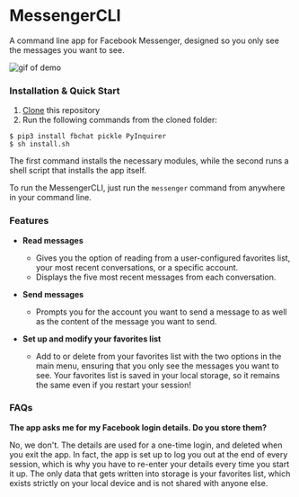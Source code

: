 # MessengerCLI
A command line app for Facebook Messenger, designed so you only see the messages you want to see.

![gif of demo](messenger.gif)

### Installation & Quick Start

1. [Clone](https://docs.github.com/en/github/creating-cloning-and-archiving-repositories/cloning-a-repository) this repository
2. Run the following commands from the cloned folder:
```
$ pip3 install fbchat pickle PyInquirer
$ sh install.sh
```
The first command installs the necessary modules, while the second runs a shell script that installs the app itself.

To run the MessengerCLI, just run the ```messenger``` command from anywhere in your command line.

### Features
 - **Read messages**
     - Gives you the option of reading from a user-configured favorites list, your most recent conversations, or a specific account.
     - Displays the five most recent messages from each conversation.
 
 - **Send messages**
     - Prompts you for the account you want to send a message to as well as the content of the message you want to send.
 
 - **Set up and modify your favorites list**
     - Add to or delete from your favorites list with the two options in the main menu, ensuring that you only see the messages you want to see. Your favorites list is saved in your local storage, so it remains the same even if you restart your session!


### FAQs

**The app asks me for my Facebook login details. Do you store them?**

No, we don't. The details are used for a one-time login, and deleted when you exit the app. In fact, the app is set up to log you out at the end of every session, which is why you have to re-enter your details every time you start it up. The only data that gets written into storage is your favorites list, which exists strictly on your local device and is not shared with anyone else.
